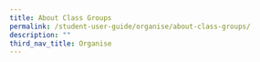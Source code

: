 ```yaml
---
title: About Class Groups
permalink: /student-user-guide/organise/about-class-groups/
description: ""
third_nav_title: Organise
---
```

